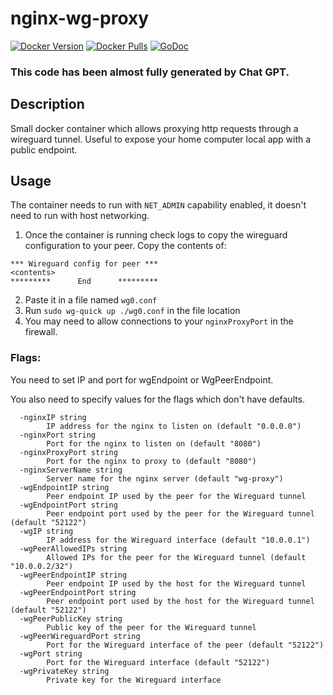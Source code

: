 # nginx-wg-proxy

[![Docker Version](https://img.shields.io/docker/v/bunetz/nginx-wg-proxy?sort=date)](https://hub.docker.com/r/bunetz/nginx-wg-proxy)
[![Docker Pulls](https://img.shields.io/docker/pulls/bunetz/nginx-wg-proxy)](https://hub.docker.com/r/bunetz/nginx-wg-proxy)
[![GoDoc](https://godoc.org/github.com/guillembonet/nginx-wg-proxy?status.svg)](http://godoc.org/github.com/guillembonet/nginx-wg-proxy)

### **This code has been almost fully generated by Chat GPT.**
## Description
Small docker container which allows proxying http requests through a wireguard tunnel. Useful to expose your home computer local app with a public endpoint.

## Usage
The container needs to run with `NET_ADMIN` capability enabled, it doesn't need to run with host networking.

1. Once the container is running check logs to copy the wireguard configuration to your peer. Copy the contents of:
```
*** Wireguard config for peer ***
<contents>
*********      End      *********
```
2. Paste it in a file named `wg0.conf`
3. Run `sudo wg-quick up ./wg0.conf` in the file location
4. You may need to allow connections to your `nginxProxyPort` in the firewall.
### Flags:
You need to set IP and port for wgEndpoint or WgPeerEndpoint.

You also need to specify values for the flags which don't have defaults.
```
  -nginxIP string
        IP address for the nginx to listen on (default "0.0.0.0")
  -nginxPort string
        Port for the nginx to listen on (default "8080")
  -nginxProxyPort string
        Port for the nginx to proxy to (default "8080")
  -nginxServerName string
        Server name for the nginx server (default "wg-proxy")
  -wgEndpointIP string
        Peer endpoint IP used by the peer for the Wireguard tunnel
  -wgEndpointPort string
        Peer endpoint port used by the peer for the Wireguard tunnel (default "52122")
  -wgIP string
        IP address for the Wireguard interface (default "10.0.0.1")
  -wgPeerAllowedIPs string
        Allowed IPs for the peer for the Wireguard tunnel (default "10.0.0.2/32")
  -wgPeerEndpointIP string
        Peer endpoint IP used by the host for the Wireguard tunnel
  -wgPeerEndpointPort string
        Peer endpoint port used by the host for the Wireguard tunnel (default "52122")
  -wgPeerPublicKey string
        Public key of the peer for the Wireguard tunnel
  -wgPeerWireguardPort string
        Port for the Wireguard interface of the peer (default "52122")
  -wgPort string
        Port for the Wireguard interface (default "52122")
  -wgPrivateKey string
        Private key for the Wireguard interface
```
